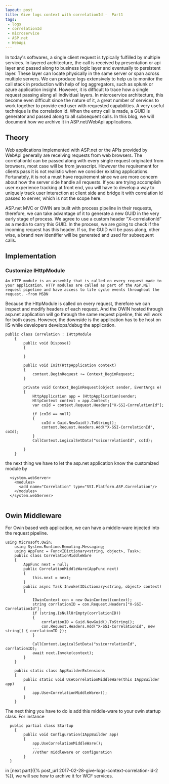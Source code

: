 ```yaml
---
layout: post
title: Give logs context with correlationId -  Part1
tags:
 - logs
 - correlationId
 - microservice
 - ASP.net
 - WebApi
---
```

In today's softwares, a single client request is typically fulfilled by multiple services. In layered architecture, the call is
received by presentation or api layer and passed along to business logic layer and eventually to persistent layer. These layer can
locate physically in the same server or span across multiple servers. We can produce logs extensively to help us to monitor the 
call stack in production with help of log aggregators, such as splunk or azure application insight. However, it is difficult to trace
how a single request passing along all individual layers. In microservice architecture, this become even difficult since the nature
of it, a great number of services to work together to provide end user with requested capabilities. A very useful technique is the 
correlation id. When the entry call is made, a GUID is generator and passed along to all subsequent calls. In this blog, we will document
how we archive it in ASP.net/WebApi applications.   

<!--more-->

## Theory
Web applications implemented with ASP.net or the APIs provided by WebApi generally are receiving requests from web browsers. The 
correlationId can be passed along with every single request originated from browsers, most case will be from javascript. However
the requirement for clients pass it is not realistic when we consider existing applications. Fortunately, it is not a must have 
requirement since we are more concern about how the server side handle all requests. If you are trying accomplish user experience 
tracking at front end, you will have to develop a way to uniquely track user interaction at client side and bridge it with correlation
id passed to server, which is not the scope here. 

ASP.net MVC or OWIN are built with process pipeline in their requests, therefore, we can take advantage of it to generate a new GUID
in the very early stage of process. We agree to use a custom header "X-correlationId" as a media to carry this GUID. In the process,
we are going to check if the incoming request has this header. If so, the GUID will be pass along, other wise, a brand new identifier
will be generated and used for subsequent calls.

## Implementation

### Customize IHttpModule
`An HTTP module is an assembly that is called on every request made to your application. HTTP modules are called as part of the ASP.NET
request pipeline and have access to life cycle events throughout the request.
-from MSDN
`
 
Because the HttpModule is called on every request, therefore we can inspect and modify headers of each request. And the OWIN hosted
through asp.net application will go through the same request pipeline, this will work for both cases. However, the downside is the application has to
be host on IIS while developers develops/debug the application.

~~~
public class Correlation : IHttpModule
    {
        public void Dispose()
        {
           
        }
 
        public void Init(HttpApplication context)
        {
            context.BeginRequest += Context_BeginRequest;
        }
 
        private void Context_BeginRequest(object sender, EventArgs e)
        {
            HttpApplication app = (HttpApplication)sender;
            HttpContext context = app.Context;
            var coId = context.Request.Headers["X-SSI-CorrelationId"];
 
            if (coId == null)
            {
                coId = Guid.NewGuid().ToString();
                context.Request.Headers.Add("X-SSI-CorrelationId", coId);
            }
            CallContext.LogicalSetData("ssicorrelationId", coId);
          
        }
    }
~~~

the next thing we have to let the asp.net application know the customized module by
 
~~~ 
  <system.webServer>
    <modules>
      <add name="Correlation" type="SSI.Platform.ASP.Correlation"/>
    </modules>
  </system.webServer>
 
~~~

## Owin Middleware
 
For Owin based web application, we can have a middle-ware injected into the request pipeline. 

~~~
using Microsoft.Owin;
    using System.Runtime.Remoting.Messaging;
    using AppFunc = Func<IDictionary<string, object>, Task>;
    public class CorrelationMiddleWare
    {
        AppFunc next = null;
        public CorrelationMiddleWare(AppFunc next)
        {
            this.next = next;
        }
        public async Task Invoke(IDictionary<string, object> context)
        {
 
            IOwinContext con = new OwinContext(context);
            string corrlationID = con.Request.Headers["X-SSI-CorrelationId"];
            if (string.IsNullOrEmpty(corrlationID))
            {
                corrlationID = Guid.NewGuid().ToString();
                con.Request.Headers.Add("X-SSI-CorrelationId", new string[] { corrlationID });
            }
 
            CallContext.LogicalSetData("ssicorrelationId", corrlationID);
            await next.Invoke(context);
        }
    }
 
    public static class AppBuilderExtensions
    {
        public static void UseCorrelationMiddleWare(this IAppBuilder app)
        {
            app.Use<CorrelationMiddleWare>();
        }
    }
~~~

 The next thing you have to do is add this middle-ware to your owin startup class. For instance
 
~~~
  public partial class Startup
    {
        public void Configuration(IAppBuilder app)
        {
            app.UseCorrelationMiddleWare();
            ...
            //other middleware or configuration
        }
  }
~~~

in [next part]({% post_url 2017-02-28-give-logs-context-correlation-id-2 %}), we will see how to archive it for WCF services.